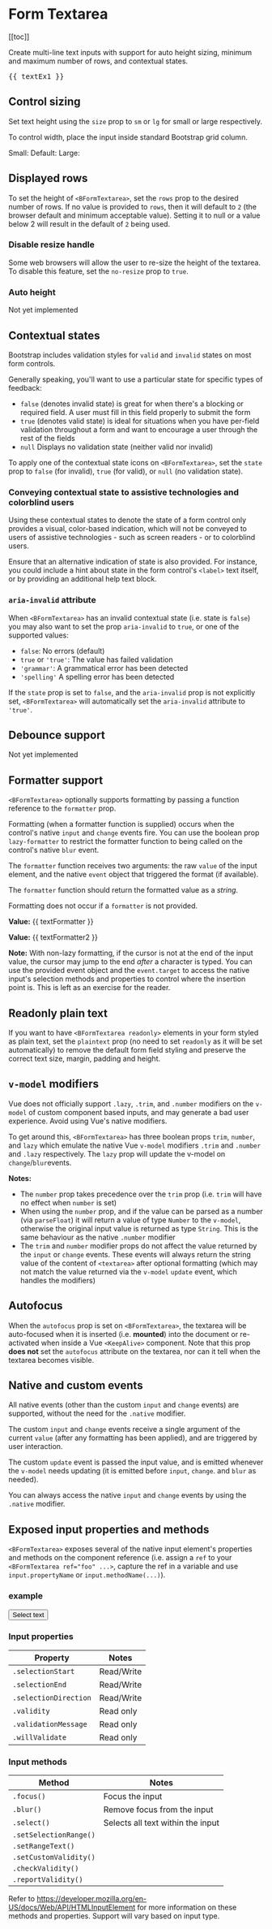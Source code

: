 # Form Textarea

<ClientOnly>
  <Teleport to=".bd-toc">

[[toc]]

  </Teleport>
</ClientOnly>

<div class="lead mb-5">

Create multi-line text inputs with support for auto height sizing, minimum and maximum number of rows, and contextual states.

</div>

<HighlightCard>
  <BFormTextarea
    id="textarea"
    v-model="textEx1"
    placeholder="Enter something..."
    rows="3"
    max-rows="6"
  ></BFormTextarea>
  <pre class="mt-3 mb-0">{{ textEx1 }}</pre>
  <template #html>

```vue
<template>
  <BFormTextarea
    id="textarea"
    v-model="textEx1"
    placeholder="Enter something..."
    rows="3"
    max-rows="6"
  ></BFormTextarea>

  <pre class="mt-3 mb-0">{{ textEx1 }}</pre>
</template>

<script setup lang="ts">
const textEx1 = ref()
</script>
```

  </template>
</HighlightCard>

## Control sizing

Set text height using the `size` prop to `sm` or `lg` for small or large respectively.

To control width, place the input inside standard Bootstrap grid column.

<HighlightCard>
  <BRow>
    <BCol sm="2">
      <label for="textarea-small">Small:</label>
    </BCol>
    <BCol sm="10">
      <BFormTextarea id="textarea-small" size="sm" placeholder="Small textarea"></BFormTextarea>
    </BCol>
  </BRow>
  <BRow class="mt-2">
    <BCol sm="2">
      <label for="textarea-default">Default:</label>
    </BCol>
    <BCol sm="10">
      <BFormTextarea id="textarea-default" placeholder="Default textarea"></BFormTextarea>
    </BCol>
  </BRow>
  <BRow class="mt-2">
    <BCol sm="2">
      <label for="textarea-large">Large:</label>
    </BCol>
    <BCol sm="10">
      <BFormTextarea id="textarea-large" size="lg" placeholder="Large textarea"></BFormTextarea>
    </BCol>
  </BRow>
  <template #html>

```vue-html
<BRow>
  <BCol sm="2">
    <label for="textarea-small">Small:</label>
  </BCol>
  <BCol sm="10">
    <BFormTextarea id="textarea-small" size="sm" placeholder="Small textarea"></BFormTextarea>
  </BCol>
</BRow>

<BRow class="mt-2">
  <BCol sm="2">
    <label for="textarea-default">Default:</label>
  </BCol>
  <BCol sm="10">
    <BFormTextarea id="textarea-default" placeholder="Default textarea"></BFormTextarea>
  </BCol>
</BRow>

<BRow class="mt-2">
  <BCol sm="2">
    <label for="textarea-large">Large:</label>
  </BCol>
  <BCol sm="10">
    <BFormTextarea id="textarea-large" size="lg" placeholder="Large textarea"></BFormTextarea>
  </BCol>
</BRow>
```

  </template>
</HighlightCard>

## Displayed rows

To set the height of `<BFormTextarea>`, set the `rows` prop to the desired number of rows. If no
value is provided to `rows`, then it will default to `2` (the browser default and minimum acceptable
value). Setting it to null or a value below 2 will result in the default of `2` being used.

<HighlightCard>
  <BFormTextarea id="textarea-rows" placeholder="Tall textarea" rows="8"></BFormTextarea>
  <template #html>

```vue
<BFormTextarea id="textarea-rows" placeholder="Tall textarea" rows="8"></BFormTextarea>
```

  </template>
</HighlightCard>

### Disable resize handle

Some web browsers will allow the user to re-size the height of the textarea. To disable this
feature, set the `no-resize` prop to `true`.

<HighlightCard>
  <BFormTextarea
    id="textarea-no-resize"
    placeholder="Fixed height textarea"
    rows="3"
    no-resize
  ></BFormTextarea>
  <template #html>

```vue
<BFormTextarea
  id="textarea-no-resize"
  placeholder="Fixed height textarea"
  rows="3"
  no-resize
></BFormTextarea>
```

  </template>
</HighlightCard>

### Auto height

Not yet implemented

## Contextual states

Bootstrap includes validation styles for `valid` and `invalid` states on most form controls.

Generally speaking, you'll want to use a particular state for specific types of feedback:

- `false` (denotes invalid state) is great for when there's a blocking or required field. A user
  must fill in this field properly to submit the form
- `true` (denotes valid state) is ideal for situations when you have per-field validation throughout
  a form and want to encourage a user through the rest of the fields
- `null` Displays no validation state (neither valid nor invalid)

To apply one of the contextual state icons on `<BFormTextarea>`, set the `state` prop to `false`
(for invalid), `true` (for valid), or `null` (no validation state).

<HighlightCard>
  <BFormTextarea
    id="textarea-state"
    v-model="textStates"
    :state="textStates.length >= 10"
    placeholder="Enter at least 10 characters"
    rows="3"
  ></BFormTextarea>
  <template #html>

```vue
<template>
  <BFormTextarea
    id="textarea-state"
    v-model="textStates"
    :state="textStates.length >= 10"
    placeholder="Enter at least 10 characters"
    rows="3"
  ></BFormTextarea>
</template>

<script setup lang="ts">
const textStates = ref('')
</script>
```

  </template>
</HighlightCard>

### Conveying contextual state to assistive technologies and colorblind users

Using these contextual states to denote the state of a form control only provides a visual,
color-based indication, which will not be conveyed to users of assistive technologies - such as
screen readers - or to colorblind users.

Ensure that an alternative indication of state is also provided. For instance, you could include a
hint about state in the form control's `<label>` text itself, or by providing an additional help
text block.

### `aria-invalid` attribute

When `<BFormTextarea>` has an invalid contextual state (i.e. state is `false`) you may also want
to set the prop `aria-invalid` to `true`, or one of the supported values:

- `false`: No errors (default)
- `true` or `'true'`: The value has failed validation
- `'grammar'`: A grammatical error has been detected
- `'spelling'` A spelling error has been detected

If the `state` prop is set to `false`, and the `aria-invalid` prop is not explicitly set,
`<BFormTextarea>` will automatically set the `aria-invalid` attribute to `'true'`.

## Debounce support

Not yet implemented

## Formatter support

`<BFormTextarea>` optionally supports formatting by passing a function reference to the `formatter` prop.

Formatting (when a formatter function is supplied) occurs when the control's native `input` and
`change` events fire. You can use the boolean prop `lazy-formatter` to restrict the formatter
function to being called on the control's native `blur` event.

The `formatter` function receives two arguments: the raw `value` of the input element, and the
native `event` object that triggered the format (if available).

The `formatter` function should return the formatted value as a _string_.

Formatting does not occur if a `formatter` is not provided.

<HighlightCard>
  <BFormGroup
    label="Textarea with formatter (on input)"
    label-for="textarea-formatter"
    description="We will convert your text to lowercase instantly"
    class="mb-0"
  >
    <BFormTextarea
      id="textarea-formatter"
      v-model="textFormatter"
      placeholder="Enter your text"
      :formatter="formatter"
    ></BFormTextarea>
  </BFormGroup>
  <p style="white-space: pre-line"><b>Value:</b> {{ textFormatter }}</p>
  <BFormGroup
    label="Textarea with lazy formatter (on blur)"
    label-for="textarea-lazy"
    description="This one is a little lazy!"
    class="mb-0"
  >
    <BFormTextarea
      id="textarea-lazy"
      v-model="textFormatter2"
      placeholder="Enter your text"
      lazy-formatter
      :formatter="formatter"
    ></BFormTextarea>
  </BFormGroup>
  <p class="mb-0" style="white-space: pre-line"><b>Value:</b> {{ textFormatter2 }}</p>
  <template #html>

```vue
<template>
  <BFormGroup
    label="Textarea with formatter (on input)"
    label-for="textarea-formatter"
    description="We will convert your text to lowercase instantly"
    class="mb-0"
  >
    <BFormTextarea
      id="textarea-formatter"
      v-model="textFormatter"
      placeholder="Enter your text"
      :formatter="formatter"
    ></BFormTextarea>
  </BFormGroup>

  <p style="white-space: pre-line"><b>Value:</b> {{ textFormatter }}</p>

  <BFormGroup
    label="Textarea with lazy formatter (on blur)"
    label-for="textarea-lazy"
    description="This one is a little lazy!"
    class="mb-0"
  >
    <BFormTextarea
      id="textarea-lazy"
      v-model="textFormatter2"
      placeholder="Enter your text"
      lazy-formatter
      :formatter="formatter"
    ></BFormTextarea>
  </BFormGroup>

  <p class="mb-0" style="white-space: pre-line"><b>Value:</b> {{ textFormatter2 }}</p>
</template>

<script setup lang="ts">
const textFormatter = ref('')
const textFormatter2 = ref('')

const formatter = (value) => value.toLowerCase()
</script>
```

  </template>
</HighlightCard>

**Note:** With non-lazy formatting, if the cursor is not at the end of the input value, the cursor
may jump to the end _after_ a character is typed. You can use the provided event object and the
`event.target` to access the native input's selection methods and properties to control where the
insertion point is. This is left as an exercise for the reader.

## Readonly plain text

If you want to have `<BFormTextarea readonly>` elements in your form styled as plain text, set the
`plaintext` prop (no need to set `readonly` as it will be set automatically) to remove the default
form field styling and preserve the correct text size, margin, padding and height.

<HighlightCard>
  <BFormTextarea id="textarea-plaintext" plaintext :model-value="textReadOnly"></BFormTextarea>
  <template #html>

```vue
<template>
  <BFormTextarea id="textarea-plaintext" plaintext :model-value="textReadOnly"></BFormTextarea>
</template>

<script setup lang="ts">
const textReadOnly = "This is some text.\nIt is read only and doesn't look like an input."
</script>
```

  </template>
</HighlightCard>

## `v-model` modifiers

Vue does not officially support `.lazy`, `.trim`, and `.number` modifiers on the `v-model` of custom
component based inputs, and may generate a bad user experience. Avoid using Vue's native modifiers.

To get around this, `<BFormTextarea>` has three boolean props `trim`, `number`, and `lazy` which
emulate the native Vue `v-model` modifiers `.trim` and `.number` and `.lazy` respectively. The
`lazy` prop will update the v-model on `change`/`blur`events.

**Notes:**

- The `number` prop takes precedence over the `trim` prop (i.e. `trim` will have no effect when
  `number` is set)
- When using the `number` prop, and if the value can be parsed as a number (via `parseFloat`) it
  will return a value of type `Number` to the `v-model`, otherwise the original input value is
  returned as type `String`. This is the same behaviour as the native `.number` modifier
- The `trim` and `number` modifier props do not affect the value returned by the `input` or `change`
  events. These events will always return the string value of the content of `<textarea>` after
  optional formatting (which may not match the value returned via the `v-model` `update` event,
  which handles the modifiers)

## Autofocus

When the `autofocus` prop is set on `<BFormTextarea>`, the textarea will be auto-focused when it
is inserted (i.e. **mounted**) into the document or re-activated when inside a Vue `<KeepAlive>`
component. Note that this prop **does not** set the `autofocus` attribute on the textarea, nor can
it tell when the textarea becomes visible.

## Native and custom events

All native events (other than the custom `input` and `change` events) are supported, without the
need for the `.native` modifier.

The custom `input` and `change` events receive a single argument of the current `value` (after any
formatting has been applied), and are triggered by user interaction.

The custom `update` event is passed the input value, and is emitted whenever the `v-model` needs
updating (it is emitted before `input`, `change`. and `blur` as needed).

You can always access the native `input` and `change` events by using the `.native` modifier.

## Exposed input properties and methods

`<BFormTextarea>` exposes several of the native input element's properties and methods on the
component reference (i.e. assign a `ref` to your `<BFormTextarea ref="foo" ...>`, capture the ref in a variable and use
`input.propertyName` or `input.methodName(...)`).

### example

<HighlightCard>
  <BFormTextarea
    id="textarea"
    ref="textArea"
    v-model="textSelectEx"
    placeholder="Enter something..."
    rows="3"
    max-rows="6"
  ></BFormTextarea>
  <button class="btn btn-primary mt-1" @click="selectText">Select text</button>
  <template #html>

```vue
<template>
  <BFormTextarea
    id="textarea"
    ref="textArea"
    v-model="textSelectEx"
    placeholder="Enter something..."
    rows="3"
    max-rows="6"
  ></BFormTextarea>

  <button class="btn btn-primary mt-1" @click="selectText">Select text</button>
</template>

<script setup lang="ts">
const textSelectEx = ref('')
const textArea = ref<HTMLElement>(null)

const selectText = () => {
  textArea.value.input.select()
}
</script>
```

  </template>
</HighlightCard>

### Input properties

| Property              | Notes      |
| --------------------- | ---------- |
| `.selectionStart`     | Read/Write |
| `.selectionEnd`       | Read/Write |
| `.selectionDirection` | Read/Write |
| `.validity`           | Read only  |
| `.validationMessage`  | Read only  |
| `.willValidate`       | Read only  |

### Input methods

| Method                 | Notes                             |
| ---------------------- | --------------------------------- |
| `.focus()`             | Focus the input                   |
| `.blur()`              | Remove focus from the input       |
| `.select()`            | Selects all text within the input |
| `.setSelectionRange()` |                                   |
| `.setRangeText()`      |                                   |
| `.setCustomValidity()` |                                   |
| `.checkValidity()`     |                                   |
| `.reportValidity()`    |                                   |

Refer to https://developer.mozilla.org/en-US/docs/Web/API/HTMLInputElement for more information on
these methods and properties. Support will vary based on input type.

<ComponentReference :data="data" />

<script setup lang="ts">
import {data} from '../../data/components/formTextarea.data'
import {ref, computed} from 'vue'
import ComponentReference from '../../components/ComponentReference.vue'
import HighlightCard from '../../components/HighlightCard.vue'
import {BFormGroup, BRow, BCol, BFormTextarea, BCard, BCardBody} from 'bootstrap-vue-next'

const textEx1 = ref()
const textStates = ref('')

const textFormatter = ref('')
const textFormatter2 = ref('')

const formatter = (value) => value.toLowerCase()

const textReadOnly = "This is some text.\nIt is read only and doesn't look like an input."

const textSelectEx = ref('')
const textArea = ref<HTMLElement>(null)
const selectText = () => {
  textArea.value.input.select()
}
</script>
